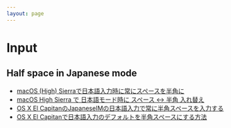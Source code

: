 ```yaml
---
layout: page
---
```


# Input

## Half space in Japanese mode

* [macOS (High) Sierraで日本語入力時に常にスペースを半角に](https://qiita.com/on0z/items/a9b4033cc088627b1728)
* [macOS High Sierra で 日本語モード時に スペース <-> 半角 入れ替え](https://qiita.com/kotashiratsuka/items/72df6dae6333fe7f663e)
* [OS X El CapitanのJapaneseIMの日本語入力で常に半角スペースを入力する](https://qiita.com/ganta/items/3b4cf53a25d17e5f7ae5)
* [OS X El Capitanで日本語入力のデフォルトを半角スペースにする方法](https://qiita.com/deeeeeeekun/items/5ce569989a6bd344d9ff)
